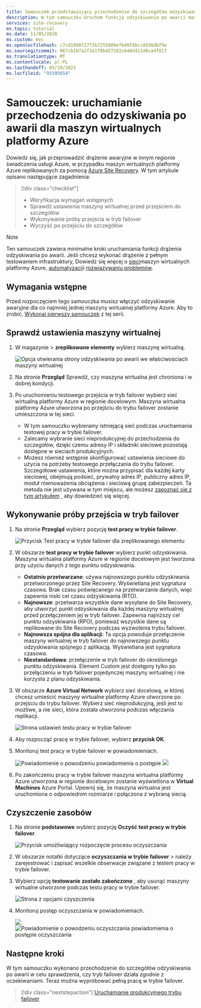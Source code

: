 ```yaml
---
title: Samouczek przedstawiający przechodzenie do szczegółów odzyskiwania po awarii maszyny wirtualnej platformy Azure przy użyciu Azure Site Recovery
description: W tym samouczku Uruchom funkcję odzyskiwania po awarii maszyny wirtualnej platformy Azure w innym regionie przy użyciu Site Recovery.
services: site-recovery
ms.topic: tutorial
ms.date: 11/05/2020
ms.custom: mvc
ms.openlocfilehash: c7cd1898f27f3b7255009efb40f6bcc8938dbf9e
ms.sourcegitcommit: 867cb1b7a1f3a1f0b427282c648d411d0ca4f81f
ms.translationtype: MT
ms.contentlocale: pl-PL
ms.lasthandoff: 03/19/2021
ms.locfileid: "93395654"
---
```

# <a name="tutorial-run-a-disaster-recovery-drill-for-azure-vms"></a>Samouczek: uruchamianie przechodzenia do odzyskiwania po awarii dla maszyn wirtualnych platformy Azure

Dowiedz się, jak przeprowadzić drążenie awaryjne w innym regionie świadczenia usługi Azure, w przypadku maszyn wirtualnych platformy Azure replikowanych za pomocą [Azure Site Recovery](site-recovery-overview.md). W tym artykule opisano następujące zagadnienia:

> [!div class="checklist"]
> * Weryfikacja wymagań wstępnych
> * Sprawdź ustawienia maszyny wirtualnej przed przejściem do szczegółów
> * Wykonywanie próby przejścia w tryb failover
> * Wyczyść po przejściu do szczegółów


> [!NOTE]
> Ten samouczek zawiera minimalne kroki uruchamiania funkcji drążenia odzyskiwania po awarii. Jeśli chcesz wykonać drążenie z pełnym testowaniem infrastruktury, Dowiedz się więcej o [sieci](azure-to-azure-about-networking.md)maszyn wirtualnych platformy Azure, [automatyzacji](azure-to-azure-powershell.md)i [rozwiązywaniu problemów](azure-to-azure-troubleshoot-errors.md).

## <a name="prerequisites"></a>Wymagania wstępne

Przed rozpoczęciem tego samouczka musisz włączyć odzyskiwanie awaryjne dla co najmniej jednej maszyny wirtualnej platformy Azure. Aby to zrobić, [Wykonaj pierwszy samouczek](azure-to-azure-tutorial-enable-replication.md) z tej serii.

## <a name="verify-vm-settings"></a>Sprawdź ustawienia maszyny wirtualnej

1. W magazynie > **zreplikowane elementy** wybierz maszynę wirtualną.

    ![Opcja otwierania strony odzyskiwania po awarii we właściwościach maszyny wirtualnej](./media/azure-to-azure-tutorial-dr-drill/vm-settings.png)

2. Na stronie **Przegląd** Sprawdź, czy maszyna wirtualna jest chroniona i w dobrej kondycji.
3. Po uruchomieniu testowego przejścia w tryb failover wybierz sieć wirtualną platformy Azure w regionie docelowym. Maszyna wirtualna platformy Azure utworzona po przejściu do trybu failover zostanie umieszczona w tej sieci. 

    - W tym samouczku wybieramy istniejącą sieć podczas uruchamiania testowej pracy w trybie failover.
    - Zalecamy wybranie sieci nieprodukcyjnej do przechodzenia do szczegółów, dzięki czemu adresy IP i składniki sieciowe pozostają dostępne w sieciach produkcyjnych.
   - Możesz również wstępnie skonfigurować ustawienia sieciowe do użycia na potrzeby testowego przełączania do trybu failover. Szczegółowe ustawienia, które można przypisać dla każdej karty sieciowej, obejmują podsieć, prywatny adres IP, publiczny adres IP, moduł równoważenia obciążenia i sieciową grupę zabezpieczeń. Ta metoda nie jest używana w tym miejscu, ale możesz [zapoznać się z tym artykułem](azure-to-azure-customize-networking.md#customize-failover-and-test-failover-networking-configurations) , aby dowiedzieć się więcej.


## <a name="run-a-test-failover"></a>Wykonywanie próby przejścia w tryb failover


1. Na stronie **Przegląd** wybierz pozycję **test pracy w trybie failover**.

    
    ![Przycisk Test pracy w trybie failover dla zreplikowanego elementu](./media/azure-to-azure-tutorial-dr-drill/test-failover-button.png)

2. W obszarze **test pracy w trybie failover** wybierz punkt odzyskiwania. Maszyna wirtualna platformy Azure w regionie docelowym jest tworzona przy użyciu danych z tego punktu odzyskiwania.
  
   - **Ostatnio przetwarzane**: używa najnowszego punktu odzyskiwania przetworzonego przez Site Recovery. Wyświetlana jest sygnatura czasowa. Brak czasu poświęcanego na przetwarzanie danych, więc zapewnia niski cel czasu odzyskiwania (RTO).
   -  **Najnowsze**: przetwarza wszystkie dane wysyłane do Site Recovery, aby utworzyć punkt odzyskiwania dla każdej maszyny wirtualnej przed przełączeniem jej w tryb failover. Zapewnia najniższy cel punktu odzyskiwania (RPO), ponieważ wszystkie dane są replikowane do Site Recovery podczas wyzwolenia trybu failover.
   - **Najnowsza spójna dla aplikacji**: Ta opcja powoduje przełączenie maszyny wirtualnej w tryb failover do najnowszego punktu odzyskiwania spójnego z aplikacją. Wyświetlana jest sygnatura czasowa.
   - **Niestandardowa**: przełączenie w tryb failover do określonego punktu odzyskiwania. Element Custom jest dostępny tylko po przełączeniu w tryb failover pojedynczej maszyny wirtualnej i nie korzysta z planu odzyskiwania.

3. W obszarze **Azure Virtual Network** wybierz sieć docelową, w której chcesz umieścić maszyny wirtualne platformy Azure utworzone po przejściu do trybu failover. Wybierz sieć nieprodukcyjną, jeśli jest to możliwe, a nie sieci, która została utworzona podczas włączania replikacji.

    ![Strona ustawień testu pracy w trybie failover](./media/azure-to-azure-tutorial-dr-drill/test-failover-settings.png)    

4. Aby rozpocząć pracę w trybie failover, wybierz **przycisk OK**.
5. Monitoruj test pracy w trybie failover w powiadomieniach.

    ![Powiadomienie o ](./media/azure-to-azure-tutorial-dr-drill/notification-start-test-failover.png) powodzeniu powiadomienia o postępie ![](./media/azure-to-azure-tutorial-dr-drill/notification-finish-test-failover.png)     


5. Po zakończeniu pracy w trybie failover maszyna wirtualna platformy Azure utworzona w regionie docelowym zostanie wyświetlona w **Virtual Machines** Azure Portal. Upewnij się, że maszyna wirtualna jest uruchomiona o odpowiednim rozmiarze i połączona z wybraną siecią.

## <a name="clean-up-resources"></a>Czyszczenie zasobów

1. Na stronie **podstawowe** wybierz pozycję **Oczyść test pracy w trybie failover**.

    ![Przycisk umożliwiający rozpoczęcie procesu oczyszczania](./media/azure-to-azure-tutorial-dr-drill/select-cleanup.png)

2. W obszarze notatki dotyczące **oczyszczania w trybie failover**  >  należy zarejestrować i zapisać wszelkie obserwacje związane z testem pracy w trybie failover. 
3. Wybierz opcję **testowanie zostało zakończone** , aby usunąć maszyny wirtualne utworzone podczas testu pracy w trybie failover.

    ![Strona z opcjami czyszczenia](./media/azure-to-azure-tutorial-dr-drill/cleanup-failover.png)

4. Monitoruj postęp oczyszczania w powiadomieniach.

    ![](./media/azure-to-azure-tutorial-dr-drill/notification-start-cleanup.png) ![ Powiadomienie o powodzeniu oczyszczania powiadomienia o postępie oczyszczania](./media/azure-to-azure-tutorial-dr-drill/notification-finish-cleanup.png)

## <a name="next-steps"></a>Następne kroki

W tym samouczku wykonano przechodzenie do szczegółów odzyskiwania po awarii w celu sprawdzenia, czy tryb failover działa zgodnie z oczekiwaniami. Teraz można wypróbować pełną pracę w trybie failover.

> [!div class="nextstepaction"]
> [Uruchamianie produkcyjnego trybu failover](azure-to-azure-tutorial-failover-failback.md)
